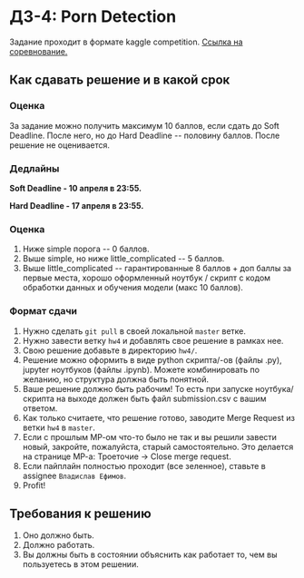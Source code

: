 # ДЗ-4: Porn Detection

Задание проходит в формате kaggle competition. [Ссылка на соревнование.](https://www.kaggle.com/t/ac83f8ed197a47c2b87fd99310821e77)

## Как сдавать решение и в какой срок

### Оценка
За задание можно получить максимум 10 баллов, если сдать до Soft Deadline. После него, но до Hard Deadline -- половину баллов. После решение не оценивается.

### Дедлайны
**Soft Deadline - 10 апреля в 23:55.**

**Hard Deadline - 17 апреля в 23:55.**

### Оценка
1. Ниже simple порога -- 0 баллов.
2. Выше simple, но ниже little_complicated -- 5 баллов.
3. Выше little_complicated -- гарантированные 8 баллов + доп баллы за первые места, хорошо оформленный ноутбук / скрипт с кодом обработки данных и обучения модели (макс 10 баллов).

### Формат сдачи
1. Нужно сделать `git pull` в своей локальной `master` ветке.
2. Нужно завести ветку `hw4` и добавлять свое решение в рамках нее.
3. Свою решение добавьте в директорию `hw4/`.
4. Решение можно оформить в виде python скрипта/-ов (файлы .py), jupyter ноутбуков (файлы .ipynb). Можете комбинировать по желанию, но структура должна быть понятной.
5. Ваше решение должно быть рабочим! То есть при запуске ноутбука/скрипта на выходе должен быть файл submission.csv с вашим ответом.
6. Как только считаете, что решение готово, заводите Merge Request из ветки `hw4` в `master`.
7. Если с прошлым МР-ом что-то было не так и вы решили завести новый, закройте, пожалуйста, старый самостоятельно. Это делается на странице МР-а: Троеточие -> Close merge request.
8. Если пайплайн полностью проходит (все зеленное), ставьте в assignee `Владислав Ефимов`.
9. Profit!

## Требования к решению
1. Оно должно быть.
2. Должно работать.
3. Вы должны быть в состоянии объяснить как работает то, чем вы пользуетесь в этом решении.